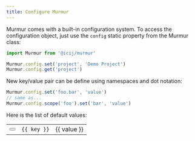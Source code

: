 ```yaml
---
title: Configure Murmur
---
```


Murmur comes with a built-in configuration system. To access the configuration
object, just use the `config` static property from the Murmur class:

```js
import Murmur from '@icij/murmur'

Murmur.config.set('project', 'Demo Project')
Murmur.config.get('project')
```

New key/value pair can be define using namespaces and dot notation:

```js
Murmur.config.set('foo.bar', 'value')
// same as...
Murmur.config.scope('foo').set('bar', 'value')
```

Here is the list of default values:

<div class="table-responsive border border-top-0">
  <table class="table table-sm table-striped text-nowrap m-0">
    <tr v-for="(value, key) in config">
      <td>    
        <button class="btn btn-sm btn-info" @click="copyText(key)">
          <fa icon="paste" class="mr-1" />
        </button>
      </td>
      <td class="align-middle">
        <code>{{ key }}</code>
      </td>
      <td class="small text-monospace text-muted align-middle">
        {{ value }}
      </td>
    </tr>
  </table>
</div>

<script>
  import config from '@/config.default'
  import { copyText } from '@/utils/clipboard'  

  export default {
    data () {
      return {
        config
      }
    },
    methods: {
      copyText
    }
  }
</script>
